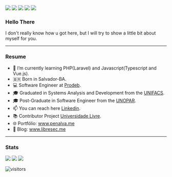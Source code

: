<a href="https://www.linkedin.com/in/yanbrasiliano/)" target="_blank"><img src="https://img.shields.io/badge/-LinkedIn-%230077B5?style=for-the-badge&logo=linkedin& logoColor=white" target="_blank"></a>
<a href = "mailto:yanpenabr@gmail.com"><img src="https://img.shields.io/badge/-Gmail-%23333?style=for-the-badge&logo=gmail&logoColor=white" target="_blank"></a>
<a href = "https://www.instagram.com/yanbpenalva/"><img src="https://img.shields.io/badge/Instagram-E4405F?style=for-the-badge&logo=instagram&logoColor=white" target="_blank"></a>
<a href = "https://t.me/yanbsp"><img src="https://img.shields.io/badge/Telegram-2CA5E0?style=for-the-badge&logo=telegram&logoColor=white" target="_blank"></a>
<a href="https://www.penalva.me" target="_blank"><img src="https://img.shields.io/badge/website-000000?style=for-the-badge&logo=About.me&logoColor=white" target="_blank"></a>

### Hello There
<p>I don't really know how u got here, but I will try to show a little bit about myself for you.</p>

<hr>

### Resume
- 🌱 I’m currently learning PHP(Laravel) and Javascript(Typescript and Vue.js).
- 🇧🇷 Born in Salvador-BA.
- 💻 Software Engineer at [Prodeb](http://www.prodeb.gov.br/).
- 🎓 Graduated in Systems Analysis and Development from the [UNIFACS](https://www.unifacs.br/).
- 🎓 Post-Graduate in Software Engineer from the [UNOPAR](https://www.unopar.com.br/).
- 📫 You can reach here [Linkedin](https://www.linkedin.com/in/yanbrasiliano/).
- 📚 Contributor Project [Universidade Livre](https://github.com/Universidade-Livre/ciencia-da-computacao).
- 🌐 Portfólio: www.penalva.me
- 📰 Blog: www.libresec.me

<hr>

### Stats

![](https://github-profile-summary-cards.vercel.app/api/cards/profile-details?username=yanbrasiliano&theme=dracula)
![](https://github-profile-summary-cards.vercel.app/api/cards/repos-per-language?username=yanbrasiliano&theme=dracula) 
![](https://github-profile-summary-cards.vercel.app/api/cards/most-commit-language?username=yanbrasiliano&theme=dracula)

<!-- [![Anurag's github stats](https://github-readme-stats.vercel.app/api?username=yanbrasiliano&show_icons=true&theme=dracula)](https://github.com/anuraghazra/github-readme-stats) -->

![visitors](https://komarev.com/ghpvc/?username=yanbpenalva)

